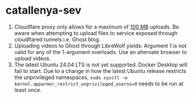 # catallenya-sev

1. Cloudflare proxy only allows for a maximum of [100 MB](https://developers.cloudflare.com/workers/platform/limits/) uploads. Be aware when attempting to upload files to service exposed through cloudflared tunnels i.e. Ghost blog.
2. Uploading videos to Ghost through LibreWolf yields: Argument 1 is not valid for any of the 1-argument overloads. Use an alternate browser to upload videos.
3. The latest Ubuntu 24.04 LTS is not yet supported. Docker Desktop will fail to start. Due to a change in how the latest Ubuntu release restricts the unprivileged namespaces, `sudo sysctl -w kernel.apparmor_restrict_unprivileged_userns=0` needs to be run at least once. 
